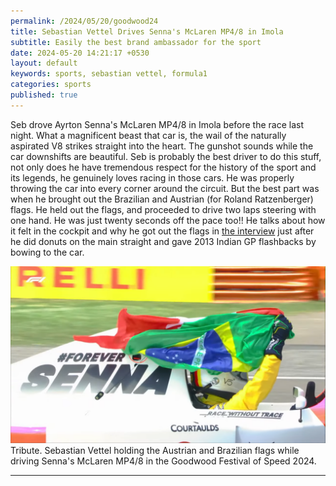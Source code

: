 ```yaml
---
permalink: /2024/05/20/goodwood24
title: Sebastian Vettel Drives Senna's McLaren MP4/8 in Imola 
subtitle: Easily the best brand ambassador for the sport
date: 2024-05-20 14:21:17 +0530
layout: default
keywords: sports, sebastian vettel, formula1
categories: sports
published: true
---
```


Seb drove Ayrton Senna's McLaren MP4/8 in Imola before the race last night. What a magnificent beast that car is, the wail of the naturally aspirated V8 strikes straight into the heart. The gunshot sounds while the car downshifts are beautiful. Seb is probably the best driver to do this stuff, not only does he have tremendous respect for the history of the sport and its legends, he genuinely loves racing in those cars. He was properly throwing the car into every corner around the circuit. But the best part was when he brought out the Brazilian and Austrian (for Roland Ratzenberger) flags. He held out the flags, and proceeded to drive two laps steering with one hand. He was just twenty seconds off the pace too!! He talks about how it felt in the cockpit and why he got out the flags in [the interview](https://www.youtube.com/watch?v=b5ST1OPDyDA) just after he did donuts on the main straight and gave 2013 Indian GP flashbacks by bowing to the car.

<div class='figure'>
    <img src="/assets/images/sebsenna.png"/>
    <div class='caption'>
        <span class='caption-label'>Tribute. </span> Sebastian Vettel holding the Austrian and Brazilian flags while driving Senna's McLaren MP4/8 in the Goodwood Festival of Speed 2024.
    </div>
</div>

---
